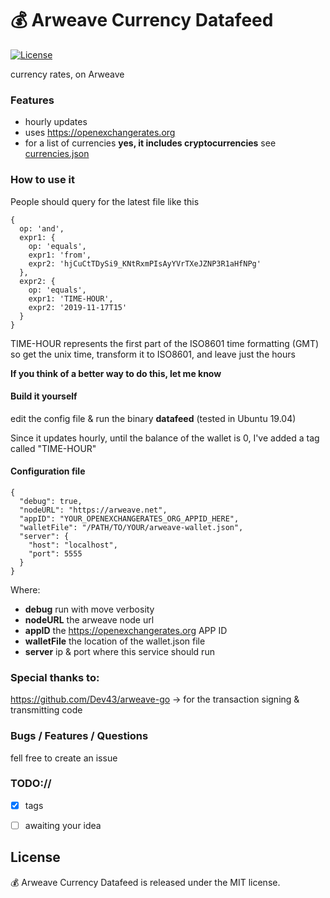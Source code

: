 # :moneybag: Arweave Currency Datafeed 

[![License](http://img.shields.io/badge/license-MIT-blue.svg)](https://github.com/AndreiD/arweave-ipfs-bridge/blob/master/LICENSE)

currency rates, on Arweave

### Features

- hourly updates
- uses https://openexchangerates.org
- for a list of currencies **yes, it includes cryptocurrencies** see <a href="./currencies.json">currencies.json</a>

### How to use it

People should query for the latest file like this

~~~~
{
  op: 'and',
  expr1: {
    op: 'equals',
    expr1: 'from',
    expr2: 'hjCuCtTDySi9_KNtRxmPIsAyYVrTXeJZNP3R1aHfNPg'
  },
  expr2: {
    op: 'equals',
    expr1: 'TIME-HOUR',
    expr2: '2019-11-17T15'
  }
}
~~~~

TIME-HOUR represents the first part of the ISO8601 time formatting (GMT)
so get the unix time, transform it to ISO8601, and leave just the hours

**If you think of a better way to do this, let me know**

#### Build it yourself

edit the config file &
run the binary **datafeed** (tested in Ubuntu 19.04)

Since it updates hourly, until the balance of the wallet is 0,
I've added a tag called "TIME-HOUR"


#### Configuration file

~~~~
{
  "debug": true,
  "nodeURL": "https://arweave.net",
  "appID": "YOUR_OPENEXCHANGERATES_ORG_APPID_HERE",
  "walletFile": "/PATH/TO/YOUR/arweave-wallet.json",
  "server": {
    "host": "localhost",
    "port": 5555
  }
}
~~~~

Where:

- **debug** run with move verbosity
- **nodeURL** the arweave node url
- **appID** the https://openexchangerates.org APP ID
- **walletFile** the location of the wallet.json file
- **server** ip & port where this service should run

### Special thanks to:

https://github.com/Dev43/arweave-go -> for the transaction signing & transmitting code

### Bugs / Features / Questions

fell free to create an issue

### TODO://

- [x] tags
- [ ] awaiting your idea


## License

:moneybag: Arweave Currency Datafeed  is released under the MIT license.